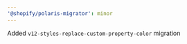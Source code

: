 ```yaml
---
'@shopify/polaris-migrator': minor
---
```


Added `v12-styles-replace-custom-property-color` migration
